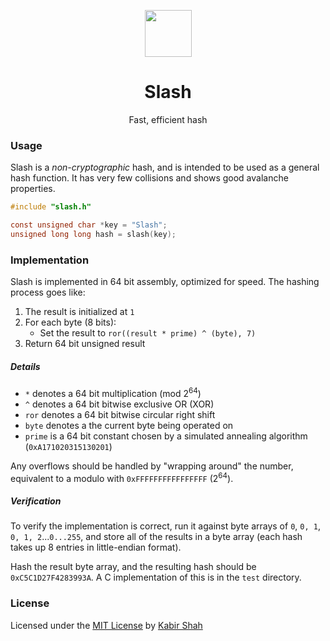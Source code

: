 <p align="center"><a href="https://github.com/kbrsh/slash" target="_blank"><img width="75" src="https://raw.githubusercontent.com/kbrsh/slash/master/img/logo.png"></a></p>

<h1 align="center">Slash</h1>

<p align="center">Fast, efficient hash</p>

### Usage

Slash is a _non-cryptographic_ hash, and is intended to be used as a general hash function. It has very few collisions and shows good avalanche properties.

```c
#include "slash.h"

const unsigned char *key = "Slash";
unsigned long long hash = slash(key);
```

### Implementation

Slash is implemented in 64 bit assembly, optimized for speed. The hashing process goes like:

1. The result is initialized at `1`
2. For each byte (8 bits):
   * Set the result to `ror((result * prime) ^ (byte), 7)`
3. Return 64 bit unsigned result

##### Details

* `*` denotes a 64 bit multiplication (mod 2<sup>64</sup>)
* `^` denotes a 64 bit bitwise exclusive OR (XOR)
* `ror` denotes a 64 bit bitwise circular right shift
* `byte` denotes a the current byte being operated on
* `prime` is a 64 bit constant chosen by a simulated annealing algorithm (`0xA171020315130201`)

Any overflows should be handled by "wrapping around" the number, equivalent to a modulo with `0xFFFFFFFFFFFFFFFF` (2<sup>64</sup>).

##### Verification

To verify the implementation is correct, run it against byte arrays of `0`, `0, 1`, `0, 1, 2`...`0...255`, and store all of the results in a byte array (each hash takes up 8 entries in little-endian format).

Hash the result byte array, and the resulting hash should be `0xC5C1D27F4283993A`. A C implementation of this is in the `test` directory.

### License

Licensed under the [MIT License](https://kbrsh.github.io/license) by [Kabir Shah](https://kabir.ml)
